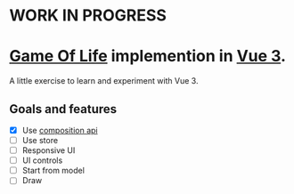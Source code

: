 # WORK IN PROGRESS

# <a href="https://en.wikipedia.org/wiki/Conway%27s_Game_of_Life" target="_blank">Game Of Life</a> implemention in <a href="https://vuejs.org/" target="_blank">Vue 3</a>.

A little exercise to learn and experiment with Vue 3.

## Goals and features

- [x] Use <a href="https://vuejs.org/api/composition-api-setup.html" target="_blank">composition api</a>
- [ ] Use store
- [ ] Responsive UI
- [ ] UI controls
- [ ] Start from model
- [ ] Draw
